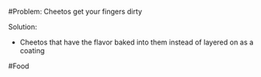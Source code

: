 #Problem: Cheetos get your fingers dirty

Solution: 
- Cheetos that have the flavor baked into them instead of layered on as a coating

#Food 